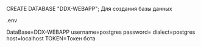 CREATE DATABASE "DDX-WEBAPP"; Для создания базы данных


.env

DataBase=DDX-WEBAPP 
username=postgres
password=
dialect=postgres
host=localhost
TOKEN=Токен бота